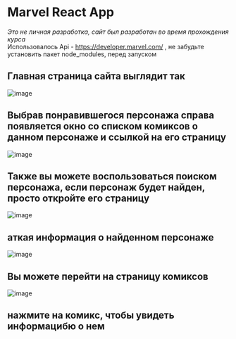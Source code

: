 # Marvel React App

*Это не личная разработка, сайт был разработан во время прохождения курса*\
Использовалось Api - https://developer.marvel.com/ , не забудьте установить пакет node_modules, перед запуском

## Главная страница сайта выглядит так

![image](https://github.com/2Drotz/MarvelApp/assets/50268595/19e53814-c9eb-4e83-be65-99c4cc13e309)

## Выбрав понравившегося персонажа справа появляется окно со списком комиксов о данном персонаже и ссылкой на его страницу

![image](https://github.com/2Drotz/MarvelApp/assets/50268595/d8641732-05e6-4221-83c6-d4521493c720)

## Также вы можете воспользоваться поиском персонажа, если персонаж будет найден, просто откройте его страницу

![image](https://github.com/2Drotz/MarvelApp/assets/50268595/dfbf16d1-dc9a-45d1-a386-cbd902951af4)

## аткая информация о найденном персонаже

![image](https://github.com/2Drotz/MarvelApp/assets/50268595/f7156ada-cdd7-4266-81c0-f35943eecf5f)

## Вы можете перейти на страницу комиксов
![image](https://github.com/2Drotz/MarvelApp/assets/50268595/95ab1ab8-977d-4bc6-adfd-1e1a5f93e887)

## нажмите на комикс, чтобы увидеть информацибю о нем
